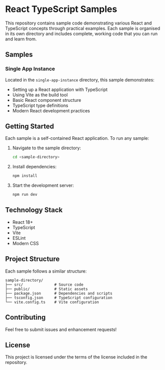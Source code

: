 # React TypeScript Samples

This repository contains sample code demonstrating various React and TypeScript concepts through practical examples. Each sample is organised in its own directory and includes complete, working code that you can run and learn from.

## Samples

### Single App Instance
Located in the `single-app-instance` directory, this sample demonstrates:
- Setting up a React application with TypeScript
- Using Vite as the build tool
- Basic React component structure
- TypeScript type definitions
- Modern React development practices

## Getting Started

Each sample is a self-contained React application. To run any sample:

1. Navigate to the sample directory:
   ```bash
   cd <sample-directory>
   ```

2. Install dependencies:
   ```bash
   npm install
   ```

3. Start the development server:
   ```bash
   npm run dev
   ```

## Technology Stack

- React 18+
- TypeScript
- Vite
- ESLint
- Modern CSS

## Project Structure

Each sample follows a similar structure:
```
sample-directory/
├── src/              # Source code
├── public/           # Static assets
├── package.json      # Dependencies and scripts
├── tsconfig.json     # TypeScript configuration
└── vite.config.ts    # Vite configuration
```

## Contributing

Feel free to submit issues and enhancement requests!

## License

This project is licensed under the terms of the license included in the repository. 